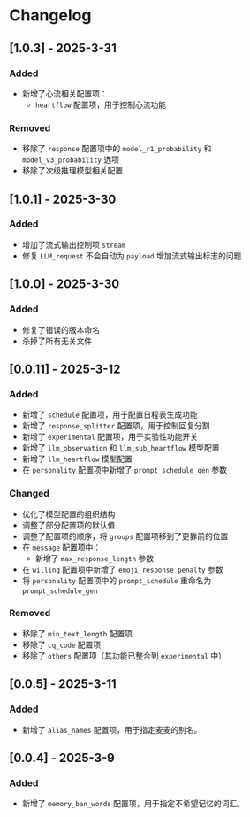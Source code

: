 # Changelog

## [1.0.3] - 2025-3-31
### Added
- 新增了心流相关配置项：
  - `heartflow` 配置项，用于控制心流功能

### Removed
- 移除了 `response` 配置项中的 `model_r1_probability` 和 `model_v3_probability` 选项
- 移除了次级推理模型相关配置

## [1.0.1] - 2025-3-30
### Added
- 增加了流式输出控制项 `stream`
- 修复 `LLM_request` 不会自动为 `payload` 增加流式输出标志的问题

## [1.0.0] - 2025-3-30
### Added
- 修复了错误的版本命名
- 杀掉了所有无关文件

## [0.0.11] - 2025-3-12
### Added
- 新增了 `schedule` 配置项，用于配置日程表生成功能
- 新增了 `response_splitter` 配置项，用于控制回复分割
- 新增了 `experimental` 配置项，用于实验性功能开关
- 新增了 `llm_observation` 和 `llm_sub_heartflow` 模型配置
- 新增了 `llm_heartflow` 模型配置
- 在 `personality` 配置项中新增了 `prompt_schedule_gen` 参数

### Changed
- 优化了模型配置的组织结构
- 调整了部分配置项的默认值
- 调整了配置项的顺序，将 `groups` 配置项移到了更靠前的位置
- 在 `message` 配置项中：
  - 新增了 `max_response_length` 参数
- 在 `willing` 配置项中新增了 `emoji_response_penalty` 参数
- 将 `personality` 配置项中的 `prompt_schedule` 重命名为 `prompt_schedule_gen`

### Removed
- 移除了 `min_text_length` 配置项
- 移除了 `cq_code` 配置项
- 移除了 `others` 配置项（其功能已整合到 `experimental` 中）

## [0.0.5] - 2025-3-11
### Added
- 新增了 `alias_names` 配置项，用于指定麦麦的别名。

## [0.0.4] - 2025-3-9
### Added
- 新增了 `memory_ban_words` 配置项，用于指定不希望记忆的词汇。